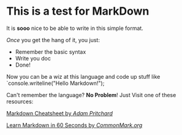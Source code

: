 # This is a test for MarkDown

It is **sooo** nice to be able to write in this simple format.

*Once* you get the hang of it, you just:

* Remember the basic syntax
* Write you doc
* Done!

Now you can be a wiz at this language and code up stuff like `console.writeline("Hello Markdown!");

Can't remember the language? **No Problem**!
Just Visit one of these resources:

[Markdown Cheatsheet by *Adam Pritchard*](https://github.com/adam-p/markdown-here/wiki/Markdown-Cheatsheet)

[Learn Markdown in 60 Seconds by *CommonMark.org*](http://commonmark.org/help/)